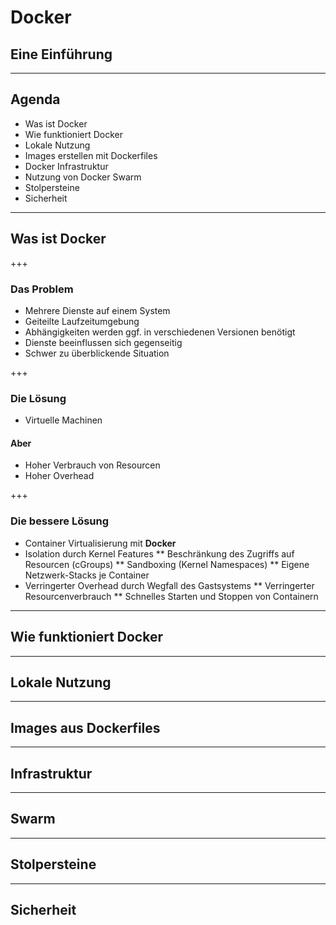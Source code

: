# Docker
## Eine Einführung

---

## Agenda
* Was ist Docker
* Wie funktioniert Docker
* Lokale Nutzung
* Images erstellen mit Dockerfiles
* Docker Infrastruktur
* Nutzung von Docker Swarm
* Stolpersteine
* Sicherheit

---

## Was ist Docker

+++

### Das Problem

* Mehrere Dienste auf einem System
* Geiteilte Laufzeitumgebung
* Abhängigkeiten werden ggf. in verschiedenen Versionen benötigt
* Dienste beeinflussen sich gegenseitig
* Schwer zu überblickende Situation

+++

### Die Lösung

* Virtuelle Machinen

#### Aber

* Hoher Verbrauch von Resourcen
* Hoher Overhead

+++

### Die bessere Lösung

* Container Virtualisierung mit **Docker**
* Isolation durch Kernel Features
** Beschränkung des Zugriffs auf Resourcen (cGroups)
** Sandboxing (Kernel Namespaces)
** Eigene Netzwerk-Stacks je Container
* Verringerter Overhead durch Wegfall des Gastsystems
** Verringerter Resourcenverbrauch
** Schnelles Starten und Stoppen von Containern

---

## Wie funktioniert Docker

---

## Lokale Nutzung

---

## Images aus Dockerfiles

---

## Infrastruktur

---

## Swarm

---

## Stolpersteine

---

## Sicherheit